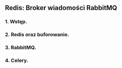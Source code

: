 ## Redis: Broker wiadomości RabbitMQ

### 1. Wstęp.
### 2. Redis oraz buforowanie.
### 3. RabbitMQ.
### 4. Celery.